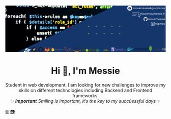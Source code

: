 ![Bannière](https://github.com/moukmessie/moukmessie/blob/main/mybackprofil.png)

<h1 align="center">Hi 👋, I'm Messie</h1>
<p align= "center">
  Student in web development, I am looking for new challenges to improve my skills on different technologies including Backend and Frontend frameworks.
  <br>✨<i> <b>important</b> Smiling is important, it’s the key to my succùessful days </i>✨ 
</p>


<!--Here are some ideas to get you started:

- 🔭 I’m currently working on ...
- 🌱 I’m currently learning ...
- 👯 I’m looking to collaborate on ...
- 🤔 I’m looking for help with ...
- 💬 Ask me about ...
- 📫 How to reach me: ...
- 😄 Pronouns: ...
- ⚡ Fun fact: ...-->

[:globe_with_meridians:](https://moukimou-website.herokuapp.com/)  [:camera:](https://moukimou-website.herokuapp.com/) 

